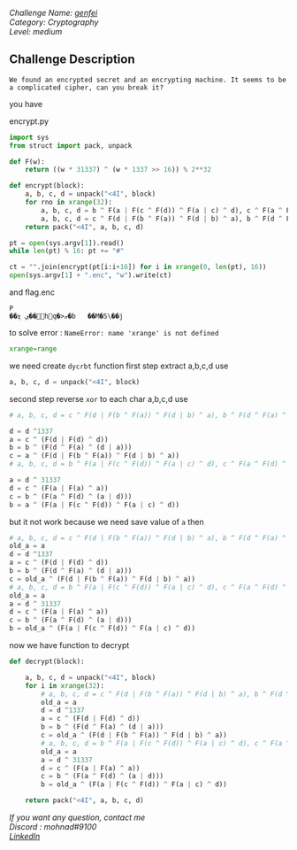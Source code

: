 *Challenge Name: [genfei](https://cybertalents.com/challenges/cryptography/genfei)*                    
*Category: Cryptography*             
*Level: medium*

## Challenge Description
```
We found an encrypted secret and an encrypting machine. It seems to be a complicated cipher, can you break it?
```
you have 

encrypt.py 

```python
import sys
from struct import pack, unpack

def F(w):
	return ((w * 31337) ^ (w * 1337 >> 16)) % 2**32

def encrypt(block):
	a, b, c, d = unpack("<4I", block)
	for rno in xrange(32):
		a, b, c, d = b ^ F(a | F(c ^ F(d)) ^ F(a | c) ^ d), c ^ F(a ^ F(d) ^ (a | d)), d ^ F(a | F(a) ^ a), a ^ 31337
		a, b, c, d = c ^ F(d | F(b ^ F(a)) ^ F(d | b) ^ a), b ^ F(d ^ F(a) ^ (d | a)), a ^ F(d | F(d) ^ d), d ^ 1337
	return pack("<4I", a, b, c, d)

pt = open(sys.argv[1]).read()
while len(pt) % 16: pt += "#"

ct = "".join(encrypt(pt[i:i+16]) for i in xrange(0, len(pt), 16))
open(sys.argv[1] + ".enc", "w").write(ct)
```

and flag.enc 

```
P
��ي ܮ��hq�>ޒ�b	��M�S\��j
```
to solve error : `NameError: name 'xrange' is not defined`

```python 
xrange=range
```
we need create `dycrbt` function first step extract a,b,c,d use
```python
a, b, c, d = unpack("<4I", block)
```
second step reverse `xor` to each char a,b,c,d use
```python
# a, b, c, d = c ^ F(d | F(b ^ F(a)) ^ F(d | b) ^ a), b ^ F(d ^ F(a) ^ (d | a)), a ^ F(d | F(d) ^ d), d ^ 1337

d = d ^1337
a = c ^ (F(d | F(d) ^ d))
b = b ^ (F(d ^ F(a) ^ (d | a)))
c = a ^ (F(d | F(b ^ F(a)) ^ F(d | b) ^ a))
# a, b, c, d = b ^ F(a | F(c ^ F(d)) ^ F(a | c) ^ d), c ^ F(a ^ F(d) ^ (a | d)), d ^ F(a | F(a) ^ a), a ^ 31337

a = d ^ 31337
d = c ^ (F(a | F(a) ^ a))
c = b ^ (F(a ^ F(d) ^ (a | d)))
b = a ^ (F(a | F(c ^ F(d)) ^ F(a | c) ^ d))
```
but it not work because we need save value of `a` then
```python
# a, b, c, d = c ^ F(d | F(b ^ F(a)) ^ F(d | b) ^ a), b ^ F(d ^ F(a) ^ (d | a)), a ^ F(d | F(d) ^ d), d ^ 1337
old_a = a
d = d ^1337
a = c ^ (F(d | F(d) ^ d))
b = b ^ (F(d ^ F(a) ^ (d | a)))
c = old_a ^ (F(d | F(b ^ F(a)) ^ F(d | b) ^ a))
# a, b, c, d = b ^ F(a | F(c ^ F(d)) ^ F(a | c) ^ d), c ^ F(a ^ F(d) ^ (a | d)), d ^ F(a | F(a) ^ a), a ^ 31337
old_a = a
a = d ^ 31337
d = c ^ (F(a | F(a) ^ a))
c = b ^ (F(a ^ F(d) ^ (a | d)))
b = old_a ^ (F(a | F(c ^ F(d)) ^ F(a | c) ^ d))
```
now we have function to decrypt

```python
def decrypt(block):

	a, b, c, d = unpack("<4I", block)
	for i in xrange(32):
		# a, b, c, d = c ^ F(d | F(b ^ F(a)) ^ F(d | b) ^ a), b ^ F(d ^ F(a) ^ (d | a)), a ^ F(d | F(d) ^ d), d ^ 1337
		old_a = a
		d = d ^1337
		a = c ^ (F(d | F(d) ^ d))
		b = b ^ (F(d ^ F(a) ^ (d | a)))
		c = old_a ^ (F(d | F(b ^ F(a)) ^ F(d | b) ^ a))
		# a, b, c, d = b ^ F(a | F(c ^ F(d)) ^ F(a | c) ^ d), c ^ F(a ^ F(d) ^ (a | d)), d ^ F(a | F(a) ^ a), a ^ 31337
		old_a = a
		a = d ^ 31337
		d = c ^ (F(a | F(a) ^ a))
		c = b ^ (F(a ^ F(d) ^ (a | d)))
		b = old_a ^ (F(a | F(c ^ F(d)) ^ F(a | c) ^ d))

	return pack("<4I", a, b, c, d)

```

*If you want any question, contact me*     
*Discord : mohnad#9100*      
*[LinkedIn](https://www.linkedin.com/in/mohnad-banat/)*   
